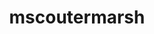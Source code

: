 ---
title: mscoutermarsh
github: https://github.com/mscoutermarsh
mode: dark
transition: 3s
archetype:
  - Little Bit of Everything
---